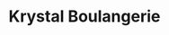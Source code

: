 ---
title: "Krystal Boulangerie"
url: /route-nationale-bigot/krystal-boulangerie/
shop: Bäckerei
---